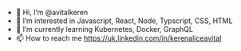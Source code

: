 - 👋 Hi, I’m @avitalkeren
- 👀 I’m interested in Javascript, React, Node, Typscript, CSS, HTML
- 🌱 I’m currently learning Kubernetes, Docker, GraphQL 
- 📫 How to reach me https://uk.linkedin.com/in/kerenaliceavital

<!---
avitalkeren/avitalkeren is a ✨ special ✨ repository because its `README.md` (this file) appears on your GitHub profile.
You can click the Preview link to take a look at your changes.
--->

